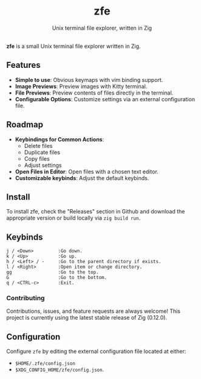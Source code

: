 <h1 align="center">
    zfe
</h1>

<div align="center">Unix terminal file explorer, written in Zig</div>

<br>

**zfe** is a small Unix terminal file explorer written in Zig. 

## Features
- **Simple to use**: Obvious keymaps with vim binding support.
- **Image Previews**: Preview images with Kitty terminal.
- **File Previews**: Preview contents of files directly in the terminal.
- **Configurable Options**: Customize settings via an external configuration file.

## Roadmap
- **Keybindings for Common Actions**:
  - Delete files
  - Duplicate files
  - Copy files
  - Adjust settings
- **Open Files in Editor**: Open files with a chosen text editor.
- **Customizable keybinds**: Adjust the default keybinds.

## Install
To install zfe, check the "Releases" section in Github and download the 
appropriate version or build locally via `zig build run`.

## Keybinds
```
j / <Down>         :Go down.
k / <Up>           :Go up.
h / <Left> / -     :Go to the parent directory if exists.
l / <Right>        :Open item or change directory.
gg                 :Go to the top.
G                  :Go to the bottom.
q / <CTRL-c>       :Exit.
```

### Contributing
Contributions, issues, and feature requests are always welcome! This project is
currently using the latest stable release of Zig (0.12.0).

## Configuration
Configure `zfe` by editing the external configuration file located at either:
- `$HOME/.zfe/config.json`
- `$XDG_CONFIG_HOME/zfe/config.json`.
